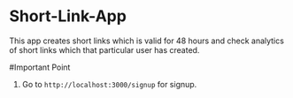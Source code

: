 # Short-Link-App

This app creates short links which is valid for 48 hours and check analytics of short links which that particular user has created.

#Important Point

1. Go to `http://localhost:3000/signup` for signup.
